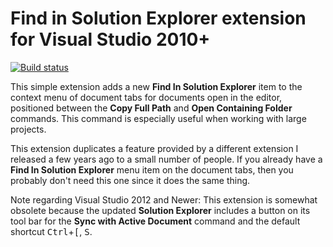 # Find in Solution Explorer extension for Visual Studio 2010+

[![Build status](https://ci.appveyor.com/api/projects/status/0it4grdxq15jrp2w/branch/master?svg=true)](https://ci.appveyor.com/project/sharwell/findinsolutionexplorer/branch/master)

This simple extension adds a new **Find In Solution Explorer** item to the context menu of document tabs for documents open in the editor, positioned between the **Copy Full Path** and **Open Containing Folder** commands. This command is especially useful when working with large projects.

This extension duplicates a feature provided by a different extension I released a few years ago to a small number of people. If you already have a **Find In Solution Explorer** menu item on the document tabs, then you probably don't need this one since it does the same thing.

Note regarding Visual Studio 2012 and Newer: This extension is somewhat obsolete because the updated **Solution Explorer** includes a button on its tool bar for the **Sync with Active Document** command and the default shortcut <kbd>Ctrl</kbd>+<kbd>[</kbd>, <kbd>S</kbd>.
